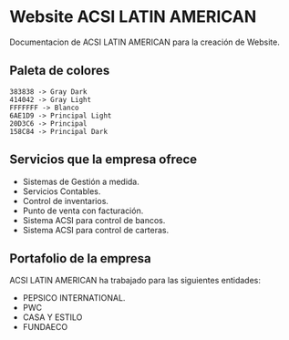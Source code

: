 # Website ACSI LATIN AMERICAN
Documentacion de ACSI LATIN AMERICAN para la creación de Website.

## Paleta de colores
    383838 -> Gray Dark
    414042 -> Gray Light
    FFFFFFF -> Blanco
    6AE1D9 -> Principal Light
    20D3C6 -> Principal
    158C84 -> Principal Dark

## Servicios que la empresa ofrece
-	Sistemas de Gestión a medida.
-	Servicios Contables.
-   Control de inventarios.
-	Punto de venta con facturación.
-	Sistema ACSI para control de bancos.
-	Sistema ACSI para control de carteras.

## Portafolio de la empresa
ACSI LATIN AMERICAN ha trabajado para las siguientes entidades:
-	PEPSICO INTERNATIONAL.
-	PWC
-	CASA Y ESTILO
-	FUNDAECO